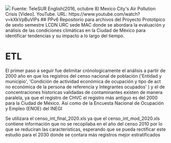 <img src=https://i.ytimg.com/vi/kXkVpBuVlPs/maxresdefault.jpg>
Fuente: TeleSUR English(2016, octubre 8) Mexico City's Air Pollution Crisis [Video]. YouTube. URL: https://www.youtube.com/watch?v=kXkVpBuVlPs
## PPv6
Repositorio para archivos del Proyecto Prototipico de sexto semestre LCDN URC sede MAC donde se abordara la evaluación y análisis de las condiciones climáticas en la Ciudad de México para identificar tendencias y su impacto a lo largo del tiempo.

# ETL 
El primer paso a seguir fue delimitar crónologicamente el análisis a partir de 2000 año en que los registros del censo nacional de población ('Entidad y municipio', 'Condición de actividad económica de ocupación y tipo de act no económica de la persona de referencia y Integrantes ocupados' ) y el de concentraciones historicas validadas de contaminantes existen de manera paralela, ya que el registro de CHVC el registro más antiguo es del 2000 para la Ciudad de México. Así como de la Encuesta Nacional de Ocupación y Empleo (ENOE) del INEGI

Se utilizara el censo_int_final_2020.xls ya que el censo_int_mod_2020.xls contiene información que no se recopilaba en el año del censo 2010 por lo que se reduciran las caracteristicas, esperando que se pueda rectificar este estudio para el 2030 donde se contara más registros mejor estratificados
